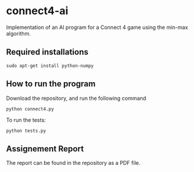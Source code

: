 # connect4-ai
Implementation of an AI program for a Connect 4 game using the min-max algorithm.

## Required installations
```
sudo apt-get install python-numpy
```

## How to run the program
Download the repository, and run the following command

```
python connect4.py
```

To run the tests:

```
python tests.py
```

## Assignement Report
The report can be found in the repository as a PDF file.
